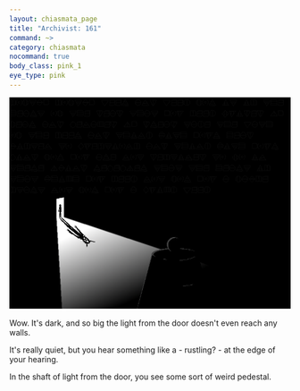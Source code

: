 ```yaml
---
layout: chiasmata_page
title: "Archivist: 161"
command: ~>
category: chiasmata
nocommand: true
body_class: pink_1
eye_type: pink
---
```


![161](/chiasmata/images/narrative/160.png)

Wow. It's dark, and so big the light from the door doesn't even reach any walls.

It's really quiet, but you hear something like a - rustling? - at the edge of your hearing.

In the shaft of light from the door, you see some sort of weird pedestal.